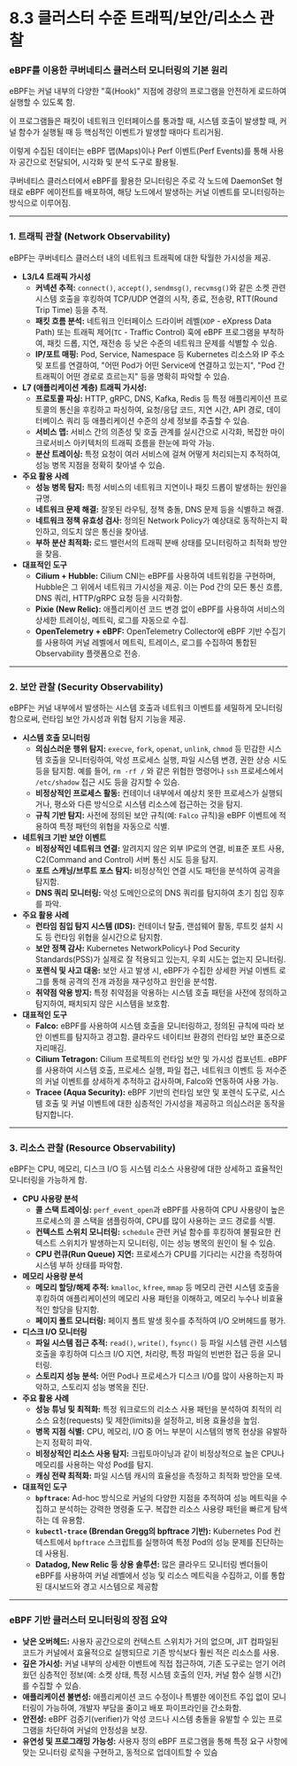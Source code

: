 # 8.3 클러스터 수준 트래픽/보안/리소스 관찰

### **eBPF를 이용한 쿠버네티스 클러스터 모니터링의 기본 원리**

eBPF는 커널 내부의 다양한 "훅(Hook)" 지점에 경량의 프로그램을 안전하게 로드하여 실행할 수 있도록 함. 

이 프로그램들은 패킷이 네트워크 인터페이스를 통과할 때, 시스템 호출이 발생할 때, 커널 함수가 실행될 때 등 핵심적인 이벤트가 발생할 때마다 트리거됨. 

이렇게 수집된 데이터는 eBPF 맵(Maps)이나 Perf 이벤트(Perf Events)를 통해 사용자 공간으로 전달되어, 시각화 및 분석 도구로 활용될.

쿠버네티스 클러스터에서 eBPF를 활용한 모니터링은 주로 각 노드에 DaemonSet 형태로 eBPF 에이전트를 배포하여, 해당 노드에서 발생하는 커널 이벤트를 모니터링하는 방식으로 이루어짐.

---

### **1. 트래픽 관찰 (Network Observability)**

eBPF는 쿠버네티스 클러스터 내의 네트워크 트래픽에 대한 탁월한 가시성을 제공.

- **L3/L4 트래픽 가시성**
    - **커넥션 추적:** `connect()`, `accept()`, `sendmsg()`, `recvmsg()`와 같은 소켓 관련 시스템 호출을 후킹하여 TCP/UDP 연결의 시작, 종료, 전송량, RTT(Round Trip Time) 등을 추적.
    - **패킷 흐름 분석:** 네트워크 인터페이스 드라이버 레벨(`XDP` - eXpress Data Path) 또는 트래픽 제어(`TC` - Traffic Control) 훅에 eBPF 프로그램을 부착하여, 패킷 드롭, 지연, 재전송 등 낮은 수준의 네트워크 문제를 식별할 수 있슴.
    - **IP/포트 매핑:** Pod, Service, Namespace 등 Kubernetes 리소스와 IP 주소 및 포트를 연결하여, "어떤 Pod가 어떤 Service에 연결하고 있는지", "Pod 간 트래픽이 어떤 경로로 흐르는지" 등을 명확히 파악할 수 있슴.
- **L7 (애플리케이션 계층) 트래픽 가시성:**
    - **프로토콜 파싱:** HTTP, gRPC, DNS, Kafka, Redis 등 특정 애플리케이션 프로토콜의 통신을 후킹하고 파싱하여, 요청/응답 코드, 지연 시간, API 경로, 데이터베이스 쿼리 등 애플리케이션 수준의 상세 정보를 추출할 수 있슴.
    - **서비스 맵:** 서비스 간의 의존성 및 호출 관계를 실시간으로 시각화, 복잡한 마이크로서비스 아키텍처의 트래픽 흐름을 한눈에 파악 가능.
    - **분산 트레이싱:** 특정 요청이 여러 서비스에 걸쳐 어떻게 처리되는지 추적하여, 성능 병목 지점을 정확히 찾아낼 수 있슴.
- **주요 활용 사례**
    - **성능 병목 탐지:** 특정 서비스의 네트워크 지연이나 패킷 드롭이 발생하는 원인을 규명.
    - **네트워크 문제 해결:** 잘못된 라우팅, 정책 충돌, DNS 문제 등을 식별하고 해결.
    - **네트워크 정책 유효성 검사:** 정의된 Network Policy가 예상대로 동작하는지 확인하고, 의도치 않은 통신을 찾아냄.
    - **부하 분산 최적화:** 로드 밸런서의 트래픽 분배 상태를 모니터링하고 최적화 방안을 찾음.
- **대표적인 도구**
    - **Cilium + Hubble:** Cilium CNI는 eBPF를 사용하여 네트워킹을 구현하며, Hubble은 그 위에서 네트워크 가시성을 제공. 이는 Pod 간의 모든 통신 흐름, DNS 쿼리, HTTP/gRPC 요청 등을 시각화함.
    - **Pixie (New Relic):** 애플리케이션 코드 변경 없이 eBPF를 사용하여 서비스의 상세한 트레이싱, 메트릭, 로그를 자동으로 수집.
    - **OpenTelemetry + eBPF:** OpenTelemetry Collector에 eBPF 기반 수집기를 사용하여 커널 레벨에서 메트릭, 트레이스, 로그를 수집하여 통합된 Observability 플랫폼으로 전송.

---

### **2. 보안 관찰 (Security Observability)**

eBPF는 커널 내부에서 발생하는 시스템 호출과 네트워크 이벤트를 세밀하게 모니터링함으로써, 런타임 보안 가시성과 위협 탐지 기능을 제공.

- **시스템 호출 모니터링**
    - **의심스러운 행위 탐지:** `execve`, `fork`, `openat`, `unlink`, `chmod` 등 민감한 시스템 호출을 모니터링하여, 악성 프로세스 실행, 파일 시스템 변경, 권한 상승 시도 등을 탐지함. 예를 들어, `rm -rf /` 와 같은 위험한 명령어나 `ssh` 프로세스에서 `/etc/shadow` 접근 시도 등을 감지할 수 있슴.
    - **비정상적인 프로세스 활동:** 컨테이너 내부에서 예상치 못한 프로세스가 실행되거나, 평소와 다른 방식으로 시스템 리소스에 접근하는 것을 탐지.
    - **규칙 기반 탐지:** 사전에 정의된 보안 규칙(예: `Falco` 규칙)을 eBPF 이벤트에 적용하여 특정 패턴의 위협을 자동으로 식별.
- **네트워크 기반 보안 이벤트**
    - **비정상적인 네트워크 연결:** 알려지지 않은 외부 IP로의 연결, 비표준 포트 사용, C2(Command and Control) 서버 통신 시도 등을 탐지.
    - **포트 스캐닝/브루트 포스 탐지:** 비정상적인 연결 시도 패턴을 분석하여 공격을 탐지함.
    - **DNS 쿼리 모니터링:** 악성 도메인으로의 DNS 쿼리를 탐지하여 초기 침입 징후를 파악.
- **주요 활용 사례**
    - **런타임 침입 탐지 시스템 (IDS):** 컨테이너 탈출, 랜섬웨어 활동, 루트킷 설치 시도 등 런타임 위협을 실시간으로 탐지함.
    - **보안 정책 감사:** Kubernetes NetworkPolicy나 Pod Security Standards(PSS)가 실제로 잘 적용되고 있는지, 우회 시도는 없는지 모니터링.
    - **포렌식 및 사고 대응:** 보안 사고 발생 시, eBPF가 수집한 상세한 커널 이벤트 로그를 통해 공격의 전개 과정을 재구성하고 원인을 분석함.
    - **취약점 악용 방지:** 특정 취약점을 악용하는 시스템 호출 패턴을 사전에 정의하고 탐지하여, 패치되지 않은 시스템을 보호함.
- **대표적인 도구**
    - **Falco:** eBPF를 사용하여 시스템 호출을 모니터링하고, 정의된 규칙에 따라 보안 이벤트를 탐지하고 경고함. 클라우드 네이티브 환경의 런타임 보안 표준으로 자리매김.
    - **Cilium Tetragon:** Cilium 프로젝트의 런타임 보안 및 가시성 컴포넌트. eBPF를 사용하여 시스템 호출, 프로세스 실행, 파일 접근, 네트워크 이벤트 등 저수준의 커널 이벤트를 상세하게 추적하고 감사하며, Falco와 연동하여 사용 가능.
    - **Tracee (Aqua Security):** eBPF 기반의 런타임 보안 및 포렌식 도구로, 시스템 호출 및 커널 이벤트에 대한 심층적인 가시성을 제공하고 의심스러운 동작을 탐지합니다.

---

### **3. 리소스 관찰 (Resource Observability)**

eBPF는 CPU, 메모리, 디스크 I/O 등 시스템 리소스 사용량에 대한 상세하고 효율적인 모니터링을 가능하게 함.

- **CPU 사용량 분석**
    - **콜 스택 트레이싱:** `perf_event_open`과 eBPF를 사용하여 CPU 사용량이 높은 프로세스의 콜 스택을 샘플링하여, CPU를 많이 사용하는 코드 경로를 식별.
    - **컨텍스트 스위치 모니터링:** `schedule` 관련 커널 함수를 후킹하여 불필요한 컨텍스트 스위치가 발생하는지 모니터링, 이는 성능 병목의 원인이 될 수 있슴.
    - **CPU 런큐(Run Queue) 지연:** 프로세스가 CPU를 기다리는 시간을 측정하여 시스템 부하 상태를 파악함.
- **메모리 사용량 분석**
    - **메모리 할당/해제 추적:** `kmalloc`, `kfree`, `mmap` 등 메모리 관련 시스템 호출을 후킹하여 애플리케이션의 메모리 사용 패턴을 이해하고, 메모리 누수나 비효율적인 할당을 탐지함.
    - **페이지 폴트 모니터링:** 페이지 폴트 발생 횟수를 추적하여 I/O 오버헤드를 평가.
- **디스크 I/O 모니터링**
    - **파일 시스템 접근 추적:** `read()`, `write()`, `fsync()` 등 파일 시스템 관련 시스템 호출을 후킹하여 디스크 I/O 지연, 처리량, 특정 파일의 빈번한 접근 등을 모니터링.
    - **스토리지 성능 분석:** 어떤 Pod나 프로세스가 디스크 I/O를 많이 사용하는지 파악하고, 스토리지 성능 병목을 진단.
- **주요 활용 사례**
    - **성능 튜닝 및 최적화:** 특정 워크로드의 리소스 사용 패턴을 분석하여 최적의 리소스 요청(requests) 및 제한(limits)을 설정하고, 비용 효율성을 높임.
    - **병목 지점 식별:** CPU, 메모리, I/O 중 어느 부분이 시스템의 병목 현상을 유발하는지 정확히 파악.
    - **비정상적인 리소스 사용 탐지:** 크립토마이닝과 같이 비정상적으로 높은 CPU나 메모리를 사용하는 악성 Pod를 탐지.
    - **캐싱 전략 최적화:** 파일 시스템 캐시의 효율성을 측정하고 최적화 방안을 모색.
- **대표적인 도구**
    - **`bpftrace`:** Ad-hoc 방식으로 커널의 다양한 지점을 추적하여 성능 메트릭을 수집하고 분석하는 강력한 명령줄 도구. 복잡한 리소스 사용량 패턴을 빠르게 탐색하는 데 유용함.
    - **`kubectl-trace` (Brendan Gregg의 bpftrace 기반):** Kubernetes Pod 컨텍스트에서 `bpftrace` 스크립트를 실행하여 특정 Pod의 성능 문제를 진단하는 데 사용됨.
    - **Datadog, New Relic 등 상용 솔루션:** 많은 클라우드 모니터링 벤더들이 eBPF를 사용하여 커널 레벨에서 성능 및 리소스 메트릭을 수집하고, 이를 통합된 대시보드와 경고 시스템으로 제공함

---

### **eBPF 기반 클러스터 모니터링의 장점 요약**

- **낮은 오버헤드:** 사용자 공간으로의 컨텍스트 스위치가 거의 없으며, JIT 컴파일된 코드가 커널에서 효율적으로 실행되므로 기존 방식보다 훨씬 적은 리소스를 사용.
- **깊은 가시성:** 커널 내부의 상세한 이벤트에 직접 접근하여, 기존 도구로는 얻기 어려웠던 심층적인 정보(예: 소켓 상태, 특정 시스템 호출의 인자, 커널 함수 실행 시간)를 수집할 수 있슴.
- **애플리케이션 불변성:** 애플리케이션 코드 수정이나 특별한 에이전트 주입 없이 모니터링이 가능하여, 개발자 부담을 줄이고 배포 파이프라인을 간소화함.
- **안전성:** eBPF 검증기(verifier)가 악성 코드나 시스템 충돌을 유발할 수 있는 프로그램을 차단하여 커널의 안정성을 보장.
- **유연성 및 프로그래밍 가능성:** 사용자 정의 eBPF 프로그램을 통해 특정 요구 사항에 맞는 모니터링 로직을 구현하고, 동적으로 업데이트할 수 있슴
